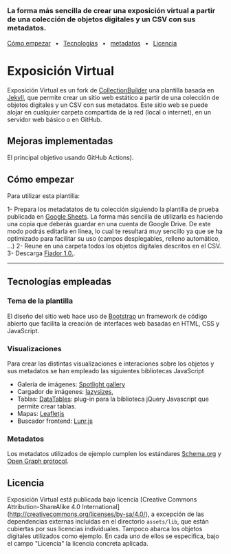 <p></p>
<h1 align="center"><img src="https://lpitac.github.io/exposicion/assets/img/captura_portada.svg" alt=""><p></p></h1>
<h3>La forma más sencilla de crear una exposición virtual a partir de una colección de objetos digitales y un CSV con sus metadatos.</h3>

<a href="#como">Cómo empezar</a> &ensp;&bull;&ensp; <a href="#tecnologias">Tecnologías</a> &ensp;&bull;&ensp; <a href="#licencia">metadatos</a> &ensp;&bull;&ensp; <a href="#licencia">Licencia</a>

# Exposición Virtual

Exposición Virtual es un fork de [CollectionBuilder](https://collectionbuilder.github.io/) una plantilla basada en [Jekyll](https://jekyllrb.com/), que permite crear un sitio web estático a partir de una colección de objetos digitales y un CSV con sus metadatos.
Este sitio web se puede alojar en cualquier carpeta compartida de la red (local o internet), en un servidor web básico o en GitHub.

## Mejoras implementadas
El principal objetivo 
 usando GitHub Actions).
 
<a name="como"></a>
## Cómo empezar
Para utilizar esta plantilla:

1- Prepara los metadatatos de tu colección siguiendo la plantilla de prueba publicada en [Google Sheets](https://docs.google.com/spreadsheets/d/1nN_k4JQB4LJraIzns7WcM3OXK-xxGMQhW1shMssflNM/edit?usp=sharing). 
	 La forma más sencilla de utilizarla es haciendo una copia que deberás guardar en una cuenta de Google Drive. De este modo podrás editarla en línea, lo cual te resultará muy sencillo ya que se ha optimizado para facilitar su uso (campos desplegables, relleno automático, ...)
2- Reune en una carpeta todos los objetos digitales descritos en el CSV.
3- Descarga [Fiador 1.0.](https://). 

----------
<a name="tecnologias"></a>
## Tecnologías empleadas 
### Tema de la plantilla 
El diseño del sitio web hace uso de [Bootstrap](https://getbootstrap.com/) un framework de código abierto que facilita la creación de interfaces web basadas en HTML, CSS y JavaScript.

### Visualizaciones
Para crear las distintas visualizaciones e interaciones sobre los objetos y sus metadatos se han empleado las siguientes bibliotecas JavaScript 

- Galería de imágenes: [Spotlight gallery](https://github.com/nextapps-de/spotlight)
- Cargador de imágenes: [lazysizes](https://github.com/aFarkas/lazysizes),
- Tablas: [DataTables](https://datatables.net/): plug-in para la biblioteca jQuery Javascript que permite crear tablas.
- Mapas: [Leafletjs](http://leafletjs.com/)
- Buscador frontend: [Lunr.js](https://lunrjs.com/)

<a name="metadatos"></a>
### Metadatos
Los metadatos utilizados de ejemplo cumplen los estándares [Schema.org](http://schema.org) y [Open Graph protocol](http://ogp.me/).

<a name="licencia"></a>
## Licencia
Exposición Virtual está publicada bajo licencia [Creative Commons Attribution-ShareAlike 4.0 International] (http://creativecommons.org/licenses/by-sa/4.0/), a excepción de las dependencias externas incluidas en el directorio `assets/lib`, que están cubiertas por sus licencias individuales. 
Tampoco abarca los objetos digitales utilizados como ejemplo. En cada uno de ellos se especifica, bajo el campo "Licencia" la licencia concreta aplicada.